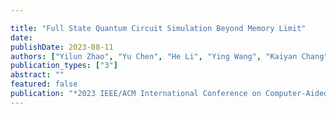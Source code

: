 ```yaml
---

title: "Full State Quantum Circuit Simulation Beyond Memory Limit"
date: 
publishDate: 2023-08-11 
authors: ["Yilun Zhao", "Yu Chen", "He Li", "Ying Wang", "Kaiyan Chang", "Bingmeng Wang", "Bing Li", "Yinhe Han"]
publication_types: ["3"]
abstract: ""
featured: false
publication: "*2023 IEEE/ACM International Conference on Computer-Aided Design (ICCAD)*"
---
```



